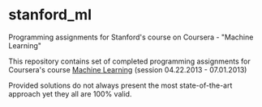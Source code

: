 stanford_ml
===========

Programming assignments for Stanford's course on Coursera - "Machine Learning"

This repository contains set of completed programming assignments for Coursera's course [Machine Learning](https://www.coursera.org/course/ml)
(session 04.22.2013 - 07.01.2013)

Provided solutions do not always present the most state-of-the-art approach yet they all are 100% valid.
